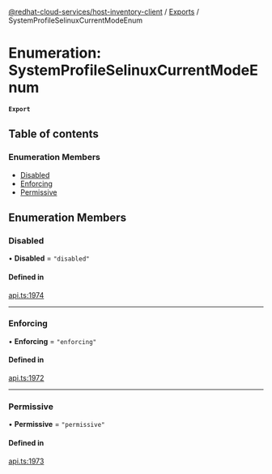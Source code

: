 [@redhat-cloud-services/host-inventory-client](../README.md) / [Exports](../modules.md) / SystemProfileSelinuxCurrentModeEnum

# Enumeration: SystemProfileSelinuxCurrentModeEnum

**`Export`**

## Table of contents

### Enumeration Members

- [Disabled](SystemProfileSelinuxCurrentModeEnum.md#disabled)
- [Enforcing](SystemProfileSelinuxCurrentModeEnum.md#enforcing)
- [Permissive](SystemProfileSelinuxCurrentModeEnum.md#permissive)

## Enumeration Members

### Disabled

• **Disabled** = ``"disabled"``

#### Defined in

[api.ts:1974](https://github.com/RedHatInsights/javascript-clients/blob/main/packages/host-inventory/api.ts#L1974)

___

### Enforcing

• **Enforcing** = ``"enforcing"``

#### Defined in

[api.ts:1972](https://github.com/RedHatInsights/javascript-clients/blob/main/packages/host-inventory/api.ts#L1972)

___

### Permissive

• **Permissive** = ``"permissive"``

#### Defined in

[api.ts:1973](https://github.com/RedHatInsights/javascript-clients/blob/main/packages/host-inventory/api.ts#L1973)
